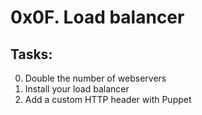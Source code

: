 # 0x0F. Load balancer

## Tasks:

0. Double the number of webservers
1. Install your load balancer
2. Add a custom HTTP header with Puppet

